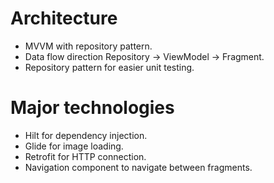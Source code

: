 # Architecture
- MVVM with repository pattern.
- Data flow direction Repository -> ViewModel -> Fragment.
- Repository pattern for easier unit testing.

# Major technologies
- Hilt for dependency injection.
- Glide for image loading.
- Retrofit for HTTP connection.
- Navigation component to navigate between fragments.
